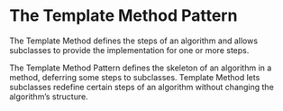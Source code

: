 # The Template Method Pattern

The Template Method defines the steps of an algorithm and allows subclasses to provide the implementation for one or more steps.    

The Template Method Pattern defines the skeleton of an algorithm in a method, deferring some steps to subclasses. Template Method lets subclasses redefine certain steps of an algorithm without changing the algorithm’s structure.    